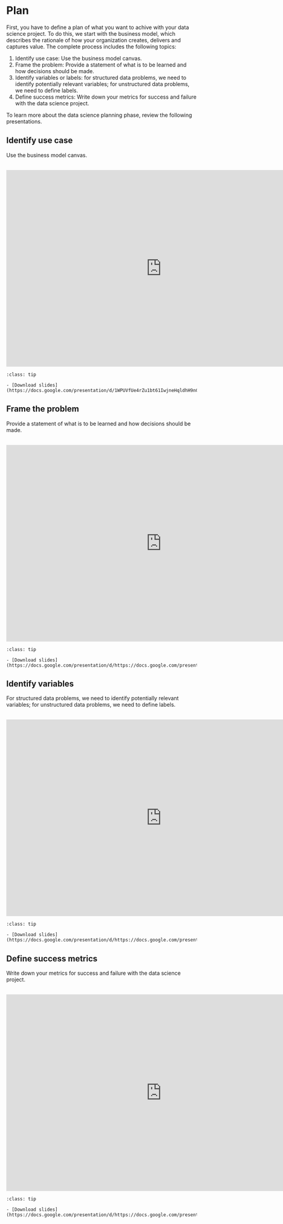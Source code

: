 # Plan

First, you have to define a plan of what you want to achive with your data science project. To do this, we start with the business model, which describes the rationale of how your organization creates, delivers and captures value. The complete process includes the following topics: 

1. Identify use case: Use the business model canvas.
2. Frame the problem: Provide a statement of what is to be learned and how decisions should be made.
3. Identify variables or labels: for structured data problems, we need to identify potentially relevant variables; for unstructured data problems, we need to define labels.
4. Define success metrics: Write down your metrics for success and failure with the data science project. 

To learn more about the data science planning phase, review the following presentations. 


## Identify use case

Use the business model canvas.

<br>

<iframe src="https://docs.google.com/presentation/d/e/2PACX-1vQVgNPZ7DQpOigsdO6CbCoZLrHK6m5IJV0E1ZzuV4r2WxkLjrtp-0k11SlT1_qwD6hvP42nrDuRuL0V/embed?start=false&loop=false&delayms=3000" frameborder="0" width="820" height="520" allowfullscreen="true" mozallowfullscreen="true" webkitallowfullscreen="true"></iframe>

```{admonition} Slides
:class: tip

- [Download slides](https://docs.google.com/presentation/d/1WPUVfUe4rZu1bt61IwjneHqldhH9nC6U0F_u7Mj_ZL4/export/pdf)

```


## Frame the problem

Provide a statement of what is to be learned and how decisions should be made.

<br>

<iframe src="https://docs.google.com/presentation/d/e/2PACX-1vSsxAM1KHt_cXMrYTTqz5L-m-FJHcDefdflTUoT73I4Xdo_MOSjcKid7ictGm0X9823JnFBkEl0GrEM/embed?start=false&loop=false&delayms=3000" frameborder="0" width="820" height="520" allowfullscreen="true" mozallowfullscreen="true" webkitallowfullscreen="true"></iframe>

```{admonition} Slides
:class: tip

- [Download slides](https://docs.google.com/presentation/d/https://docs.google.com/presentation/d/12WRK3EgiHOHz2vsJnYxIxNvDQmjTMax1iTSqsjVr7JY/export/pdf)

```


## Identify variables

For structured data problems, we need to identify potentially relevant variables; for unstructured data problems, we need to define labels.

<br>

<iframe src="https://docs.google.com/presentation/d/e/2PACX-1vR3mAfcepfacMwk7_ob-uPjSX6aMLISTxC2C1DEOyMS5HdO1RSY8fSbBdPP21JjKP0fHKoE46719xjJ/embed?start=false&loop=false&delayms=3000" frameborder="0" width="820" height="520" allowfullscreen="true" mozallowfullscreen="true" webkitallowfullscreen="true"></iframe>


```{admonition} Slides
:class: tip

- [Download slides](https://docs.google.com/presentation/d/https://docs.google.com/presentation/d/1VqXuDX_3VFNOGMw3y3uQmvFr2m7b6BlW3if_icQSstM/export/pdf)

```

## Define success metrics

Write down your metrics for success and failure with the data science project. 

<br>

<iframe src="https://docs.google.com/presentation/d/e/2PACX-1vTAV8dx9BOGcz6q5rrurCsJHTCwjGhFGJ84ak8ZLitFLfxMfuTMWi5ZP247cel1_-FjR1eoEkHPTvLr/embed?start=false&loop=false&delayms=3000" frameborder="0" width="820" height="520" allowfullscreen="true" mozallowfullscreen="true" webkitallowfullscreen="true"></iframe>

```{admonition} Slides
:class: tip

- [Download slides](https://docs.google.com/presentation/d/https://docs.google.com/presentation/d/1vlVqqU4Frt8y_GaCs4qVx7EVPyNravGhpgkV6tGeYmY/export/pdf)

```
